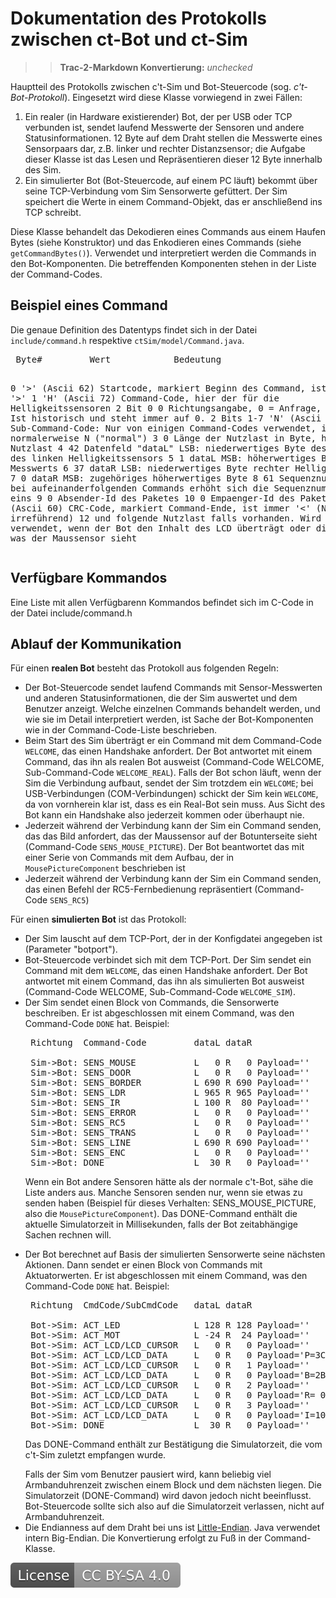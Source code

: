 # Dokumentation des Protokolls zwischen ct-Bot und ct-Sim

>> **Trac-2-Markdown Konvertierung:** *unchecked*

<P>
<p>
 Hauptteil des Protokolls zwischen c't-Sim und Bot-Steuercode (sog.
 <em>c't-Bot-Protokoll</em>). Eingesetzt wird diese Klasse vorwiegend in
 zwei F&auml;llen:
 <ol>
 <li>Ein realer (in Hardware existierender) Bot, der per USB oder TCP
 verbunden ist, sendet laufend Messwerte der Sensoren und andere
 Statusinformationen. 12 Byte auf dem Draht stellen die Messwerte eines
 Sensorpaars dar, z.B. linker und rechter Distanzsensor; die Aufgabe dieser
 Klasse ist das Lesen und Repr&auml;sentieren dieser 12 Byte innerhalb des
 Sim.</li>
 <li>Ein simulierter Bot (Bot-Steuercode, auf einem PC l&auml;uft) bekommt
 &uuml;ber seine TCP-Verbindung vom Sim Sensorwerte gef&uuml;ttert. Der Sim
 speichert die Werte in einem Command-Objekt, das er anschlie&szlig;end ins
 TCP schreibt.</li>
 </ol>
 </p>
 <p>
 Diese Klasse behandelt das Dekodieren eines Commands aus einem Haufen Bytes
 (siehe Konstruktor) und das Enkodieren
 eines Commands (siehe <CODE>getCommandBytes()</CODE>). Verwendet und
 interpretiert werden die Commands in den Bot-Komponenten. Die betreffenden
 Komponenten stehen in der Liste der Command-Codes.
 </p>
 <p>

</P>

## Beispiel eines Command

Die genaue Definition des Datentyps findet sich in der Datei `include/command.h` respektive `ctSim/model/Command.java`.

<P>
 <pre>
 Byte#         Wert            Bedeutung

   0           '&gt;' (Ascii 62)  Startcode, markiert Beginn des Command, ist
                               immer '&gt;'
   1           'H' (Ascii 72)  Command-Code, hier der f&uuml;r die
                               Helligkeitssensoren
   2 Bit 0     0               Richtungsangabe, 0 = Anfrage, 1 = Antwort. Ist
                               historisch und steht immer auf 0.
   2 Bits 1-7  'N' (Ascii 78)  Sub-Command-Code: Nur von einigen Command-Codes
                               verwendet, ist normalerweise N (&quot;normal&quot;)
   3           0               L&auml;nge der Nutzlast in Byte, hier: keine
                               Nutzlast
   4           42              Datenfeld &quot;dataL&quot; LSB: niederwertiges Byte des
                               Messwerts des linken Helligkeitssensors
   5           1               dataL MSB: h&ouml;herwertiges Byte des Messwerts
   6           37              dataR LSB: niederwertiges Byte rechter
                               Helligkeitssensor
   7           0               dataR MSB: zugeh&ouml;riges h&ouml;herwertiges Byte
   8           61              Sequenznummer LSB, bei aufeinanderfolgenden
                               Commands erh&ouml;ht sich die Sequenznummer immer
                               um eins
   9           0               Absender-Id des Paketes
  10           0               Empaenger-Id des Paketes
  11           '&lt;' (Ascii 60)  CRC-Code, markiert Command-Ende, ist immer '&lt;'
                               (Name &quot;CRC&quot; irref&uuml;hrend)
  12 und folgende              Nutzlast falls vorhanden. Wird z.B. verwendet,
                               wenn der Bot den Inhalt des LCD &uuml;bertr&auml;gt oder
                               die Bilddaten, was der Maussensor sieht
 </pre>

 </p>
</P>

## Verfügbare Kommandos

Eine Liste mit allen Verfügbarenn Kommandos befindet sich im C-Code in der Datei include/command.h

## Ablauf der Kommunikation

<P>
 <p>
 F&uuml;r einen <strong>realen Bot</strong> besteht das Protokoll aus
 folgenden Regeln:
 <ul>
 <li>Der Bot-Steuercode sendet laufend Commands mit Sensor-Messwerten und
 anderen Statusinformationen, die der Sim auswertet und dem Benutzer anzeigt.
 Welche einzelnen Commands behandelt werden, und wie sie im Detail
 interpretiert werden, ist Sache der Bot-Komponenten wie in der
  Command-Code-Liste beschrieben. </li>
 <li>Beim Start des Sim &uuml;bertr&auml;gt er ein Command mit dem
 Command-Code <CODE>WELCOME</CODE>, das einen Handshake anfordert.
 Der Bot antwortet mit einem Command, das ihn als realen Bot ausweist
 (Command-Code WELCOME, Sub-Command-Code
<CODE>WELCOME_REAL</CODE>). Falls der Bot schon l&auml;uft,
 wenn der Sim die Verbindung aufbaut, sendet der Sim trotzdem ein
 <code>WELCOME</code>; bei USB-Verbindungen (COM-Verbindungen) schickt der Sim
 kein <code>WELCOME</code>, da von vornherein klar ist, dass es ein Real-Bot sein
 muss. Aus Sicht des Bot kann ein Handshake also jederzeit kommen oder
 &uuml;berhaupt nie.</li>
 <li>Jederzeit w&auml;hrend der Verbindung kann der Sim ein Command senden,
 das das Bild anfordert, das der Maussensor auf der Botunterseite sieht
 (Command-Code <CODE>SENS_MOUSE_PICTURE</CODE>). Der Bot
 beantwortet das mit einer Serie von Commands mit dem Aufbau, der in
 <CODE>MousePictureComponent</CODE> beschrieben ist</li>
 <li>Jederzeit w&auml;hrend der Verbindung kann der Sim ein Command senden,
 das einen Befehl der RC5-Fernbedienung repr&auml;sentiert (Command-Code
 <CODE>SENS_RC5</CODE>)</li>
 </ul>
 </p>
 <p>
 F&uuml;r einen <strong>simulierten Bot</strong> ist das Protokoll:
 <ul>
 <li>Der Sim lauscht auf dem TCP-Port, der in der Konfigdatei angegeben ist
 (Parameter "botport").</li>
 <li>Bot-Steuercode verbindet sich mit dem TCP-Port. Der Sim sendet ein
 Command mit dem <CODE>WELCOME</CODE>, das einen Handshake anfordert.
 Der Bot antwortet mit einem Command, das ihn als simulierten Bot ausweist
 (Command-Code WELCOME, Sub-Command-Code
 <CODE>WELCOME_SIM</CODE>).</li>
 <li>Der Sim sendet einen Block von Commands, die Sensorwerte beschreiben. Er
 ist abgeschlossen mit einem Command, was den Command-Code
 <CODE>DONE</CODE> hat. Beispiel:

 <pre>
 Richtung  Command-Code         dataL dataR

 Sim->Bot: SENS_MOUSE           L   0 R   0 Payload=''
 Sim->Bot: SENS_DOOR            L   0 R   0 Payload=''
 Sim->Bot: SENS_BORDER          L 690 R 690 Payload=''
 Sim->Bot: SENS_LDR             L 965 R 965 Payload=''
 Sim->Bot: SENS_IR              L 100 R  80 Payload=''
 Sim->Bot: SENS_ERROR           L   0 R   0 Payload=''
 Sim->Bot: SENS_RC5             L   0 R   0 Payload=''
 Sim->Bot: SENS_TRANS           L   0 R   0 Payload=''
 Sim->Bot: SENS_LINE            L 690 R 690 Payload=''
 Sim->Bot: SENS_ENC             L   0 R   0 Payload=''
 Sim->Bot: DONE                 L  30 R   0 Payload=''</pre>

 Wenn ein Bot andere Sensoren h&auml;tte als der normale c't-Bot, s&auml;he
 die Liste anders aus. Manche Sensoren senden nur, wenn sie etwas zu senden
 haben (Beispiel f&uuml;r dieses Verhalten: SENS_MOUSE_PICTURE, also die
 <CODE>MousePictureComponent</CODE>). Das DONE-Command enth&auml;lt die aktuelle
 Simulatorzeit in Millisekunden, falls der Bot zeitabh&auml;ngige Sachen
 rechnen will. </li>
 <li>Der Bot berechnet auf Basis der simulierten Sensorwerte seine
 n&auml;chsten Aktionen. Dann sendet er einen Block von Commands mit
 Aktuatorwerten. Er ist abgeschlossen mit einem Command, was den Command-Code
 <CODE>DONE</CODE> hat. Beispiel:

 <pre>
 Richtung  CmdCode/SubCmdCode   dataL dataR

 Bot->Sim: ACT_LED              L 128 R 128 Payload=''
 Bot->Sim: ACT_MOT              L -24 R  24 Payload=''
 Bot->Sim: ACT_LCD/LCD_CURSOR   L   0 R   0 Payload=''
 Bot->Sim: ACT_LCD/LCD_DATA     L   0 R   0 Payload='P=3C5 3C5 D=999 999 '
 Bot->Sim: ACT_LCD/LCD_CURSOR   L   0 R   1 Payload=''
 Bot->Sim: ACT_LCD/LCD_DATA     L   0 R   0 Payload='B=2B2 2B2 L=2B2 2B2 '
 Bot->Sim: ACT_LCD/LCD_CURSOR   L   0 R   2 Payload=''
 Bot->Sim: ACT_LCD/LCD_DATA     L   0 R   0 Payload='R= 0  0 F=0 K=0 T=0 '
 Bot->Sim: ACT_LCD/LCD_CURSOR   L   0 R   3 Payload=''
 Bot->Sim: ACT_LCD/LCD_DATA     L   0 R   0 Payload='I=1005 M=00000 00000'
 Bot->Sim: DONE                 L  30 R   0 Payload=''</pre>

 Das DONE-Command enth&auml;lt zur Best&auml;tigung die Simulatorzeit, die vom
 c't-Sim zuletzt empfangen wurde. </li>
 </li>
 Falls der Sim vom Benutzer pausiert wird, kann beliebig viel Armbanduhrenzeit
 zwischen einem Block und dem n&auml;chsten liegen. Die Simulatorzeit
 (DONE-Command) wird davon jedoch nicht beeinflusst. Bot-Steuercode sollte
 sich also auf die Simulatorzeit verlassen, nicht auf Armbanduhrenzeit.
 <li>
 Die Endianness auf dem Draht bei uns ist <a
 href="http://de.wikipedia.org/wiki/Little_endian">Little-Endian</a>. Java
 verwendet intern Big-Endian. Die Konvertierung erfolgt zu Fu&szlig; in der Command-Klasse.
 </ul>
 </p>

[![License: CC BY-SA 4.0](../../License.svg)](https://creativecommons.org/licenses/by-sa/4.0/)
